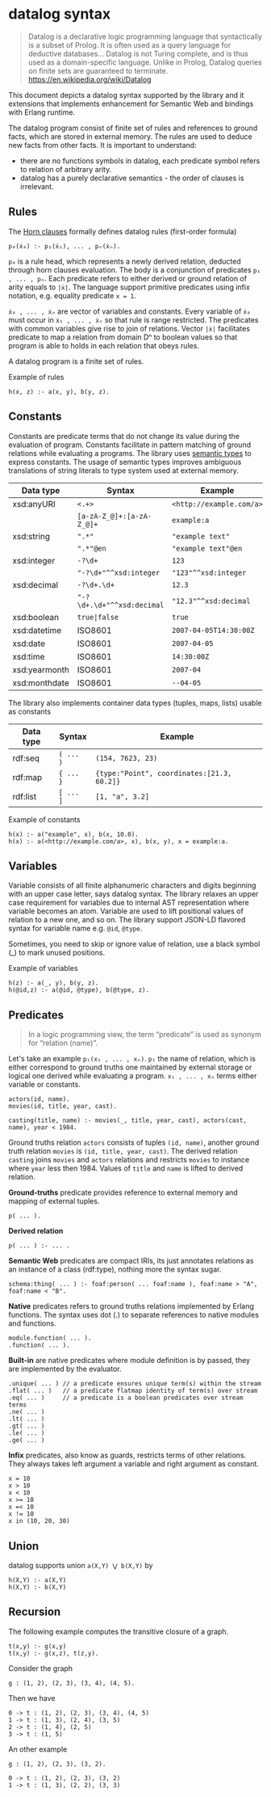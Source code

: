 # datalog syntax

> Datalog is a declarative logic programming language that syntactically is a subset of Prolog. It is often used as a query language for deductive databases... Datalog is not Turing complete, and is thus used as a domain-specific language. Unlike in Prolog, Datalog queries on finite sets are guaranteed to terminate.
> https://en.wikipedia.org/wiki/Datalog

This document depicts a datalog syntax supported by the library and it extensions that implements enhancement for Semantic Web and bindings with Erlang runtime.

The datalog program consist of finite set of rules and references to ground facts, which are stored in external memory. The rules are used to deduce new facts from other facts. It is important to understand: 
* there are no functions symbols in datalog, each predicate symbol refers to relation of arbitrary arity.
* datalog has a purely declarative semantics - the order of clauses is irrelevant.

## Rules

The [Horn clauses](https://en.wikipedia.org/wiki/Horn_clause) formally defines datalog rules (first-order formula)

```
p₀(ẋ₀) :- p₁(ẋ₁), ... , pₙ(ẋₙ).
```

`p₀` is a rule head, which represents a newly derived relation, deducted through horn clauses evaluation. The body is a conjunction of predicates `p₁ , ... , pₙ`. Each predicate refers to either derived or ground relation of arity equals to `|ẋ|`. The language support primitive predicates using infix notation, e.g. equality predicate `x = 1`. 

`ẋ₀ , ... , ẋₙ` are vector of variables and constants. Every variable of `ẋ₀` must occur in `ẋ₁ , ... , ẋₙ` so that rule is range restricted. The predicates with common variables give rise to join of relations. Vector `|ẋ|` facilitates predicate to map a relation from domain Dⁿ to boolean values so that program is able to holds in each relation that obeys rules.

A datalog program is a finite set of rules.

Example of rules

```
h(x, z) :- a(x, y), b(y, z).
```

## Constants

Constants are predicate terms that do not change its value during the evaluation of program. Constants facilitate in pattern matching of ground relations while evaluating a programs. The library uses [semantic types](https://github.com/fogfish/semantic/blob/master/doc/datatype.md) to express constants. The usage of semantic types improves ambiguous translations of string literals to type system used at external memory. 

Data type | Syntax | Example
--- | --- | ---
xsd:anyURI |  `<.+>` | `<http://example.com/a>`
|| `[a-zA-Z_@]+:[a-zA-Z_@]+` | `example:a`
xsd:string | `".*"` | `"example text"`
|| `".*"@en` | `"example text"@en`
xsd:integer | `-?\d+` | `123`
|| `"-?\d+"^^xsd:integer` | `"123"^^xsd:integer`
xsd:decimal | `-?\d+.\d+` | `12.3`
|| `"-?\d+.\d+"^^xsd:decimal` | `"12.3"^^xsd:decimal`
xsd:boolean | `true\|false` | `true`
xsd:datetime | ISO8601 | `2007-04-05T14:30:00Z`
xsd:date | ISO8601 | `2007-04-05`
xsd:time | ISO8601 | `14:30:00Z`
xsd:yearmonth | ISO8601 | `2007-04`
xsd:monthdate | ISO8601 | `--04-05`

The library also implements container data types (tuples, maps, lists) usable as constants

Data type | Syntax | Example
--- | --- | ---
rdf:seq |  `( ... )` | `(154, 7623, 23)`
rdf:map |  `{ ... }` | `{type:"Point", coordinates:[21.3, 60.2]}`
rdf:list|  `[ ... ]` | `[1, "a", 3.2]`


Example of constants

```
h(x) :- a("example", x), b(x, 10.0).
h(x) :- a(<http://example.com/a>, x), b(x, y), x = example:a.
```

## Variables

Variable consists of all finite alphanumeric characters and digits beginning with an upper case letter, says datalog syntax. The library relaxes an upper case requirement for variables due to internal AST representation where variable becomes an atom. Variable are used to lift positional values of relation to a new one, and so on. The library support JSON-LD flavored syntax for variable name e.g. `@id`, `@type`.

Sometimes, you need to skip or ignore value of relation, use a black symbol (\_) to mark unused positions. 

Example of variables

```
h(z) :- a(_, y), b(y, z).
h(@id,z) :- a(@id, @type), b(@type, z).
```

## Predicates

> In a logic programming view, the term “predicate” is used as synonym for “relation (name)”.

Let's take an example `p₁(x₁ , ... , xₙ)`. `p₁` the name of relation, which is either correspond to ground truths one maintained by external storage or logical one derived while evaluating a program. `x₁ , ... , xₙ` terms either variable or constants.

```
actors(id, name).
movies(id, title, year, cast).

casting(title, name) :- movies(_, title, year, cast), actors(cast, name), year < 1984.
```

Ground truths relation `actors` consists of tuples `(id, name)`, another ground truth relation `movies` is `(id, title, year, cast)`. The derived relation `casting` joins `movies` and `actors` relations and restricts `movies` to instance where `year` less then 1984. Values of `title` and `name` is lifted to derived relation.

**Ground-truths** predicate provides reference to external memory and mapping of external tuples.  

```
p( ... ).
```

**Derived relation**

```
p( ... ) :- ... .
```

**Semantic Web** predicates are compact IRIs, its just annotates relations as an instance of a class (rdf:type), nothing more the syntax sugar. 

```
schema:thing( ... ) :- foaf:person( ... foaf:name ), foaf:name > "A", foaf:name < "B".
```

**Native** predicates refers to ground truths relations implemented by Erlang functions. The syntax uses dot (.) to separate references to native modules and functions. 

```
module.function( ... ).
.function( ... ).
``` 

**Built-in** are native predicates where module definition is by passed, they are implemented by the evaluator. 

```
.unique( ... ) // a predicate ensures unique term(s) within the stream
.flat( ... )   // a predicate flatmap identity of term(s) over stream
.eq( ... )     // a predicate is a boolean predicates over stream terms
.ne( ... )
.lt( ... )
.gt( ... )
.le( ... )
.ge( ... )
``` 

**Infix** predicates, also know as guards, restricts terms of other relations. They always takes left argument a variable and right argument as constant.

```
x = 10
x > 10
x < 10
x >= 10
x =< 10
x != 10
x in (10, 20, 30)
``` 

## Union

datalog supports union `a(X,Y) ⋁ b(X,Y)` by

```
h(X,Y) :- a(X,Y)
h(X,Y) :- b(X,Y)
```

## Recursion

The following example computes the transitive closure of a graph.

```
t(x,y) :- g(x,y) 
t(x,y) :- g(x,z), t(z,y).
```

Consider the graph

```
g : (1, 2), (2, 3), (3, 4), (4, 5). 
```

Then we have

```
0 -> t : (1, 2), (2, 3), (3, 4), (4, 5)
1 -> t : (1, 3), (2, 4), (3, 5)
2 -> t : (1, 4), (2, 5)
3 -> t : (1, 5)
```

An other example

```
g : (1, 2), (2, 3), (3, 2).

0 -> t : (1, 2), (2, 3), (3, 2)
1 -> t : (1, 3), (2, 2), (3, 3)
```
